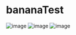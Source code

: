 # bananaTest
![image](https://ftp.bmp.ovh/imgs/2021/07/16bf1f65c780cfbc.jpg)
![image](https://ftp.bmp.ovh/imgs/2021/07/74cbd87f6ceba932.jpg)
![image](https://ftp.bmp.ovh/imgs/2021/07/2f3c83b395de5951.jpg)
